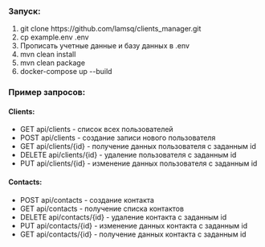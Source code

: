 <h3>Запуск:</h3>
<ol>
<li>git clone https://github.com/lamsq/clients_manager.git</li>
<li>cp example.env .env</li>
<li>Прописать учетные данные и базу данных в .env</li>
<li>mvn clean install</li>
<li>mvn clean package</li>
<li>docker-compose up --build</li>
</ol>

<h3>Пример запросов:</h3>
<h4>Clients:</h4>
<ul>
<li>GET api/clients - список всех пользователей</li>
<li>POST api/clients - создание записи нового пользователя</li>
<li>GET api/clients/{id} - получение данных пользователя с заданным id</li>
<li>DELETE api/clients/{id} - удаление пользователя с заданным id</li>
<li>PUT api/clients/{id} - изменение данных пользователя с заданным id</li>
</ul>
<h4>Contacts:</h4>
<ul>
<li>POST api/contacts - создание контакта</li>
<li>GET api/contacts - получение списка контактов</li>
<li>DELETE api/contacts/{id} - удаление контакта с заданным id</li>
<li>PUT api/contacts/{id} - изменение данных контакта с заданным id</li>
<li>GET api/contacts/{id} - получение данных контакта с заданным id</li>
</ul>
